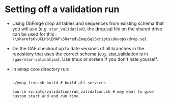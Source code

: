 # Setting off a validation run

- Using DbForge drop all tables and sequences from existing schema that you will use (e.g. `star_validation`),
the drop.sql file on the shared drive can be used for this :
`\\sharefs6\UCLH6\EMAP\Shared\EmapSqlScripts\devops\drop.sql`
- On the GAE checkout up to date versions of all branches in the repository that uses the correct schema
(e.g. star_validation is in `/gae/star-validation`). Use tmux or screen if you don't hate yourself.
- in emap core directory run:

    ```shell script
    
    ./emap-live.sh build # build all services
    
    source scripts/validation/run_validation.sh # may want to give custom start and end run time
    
    ```